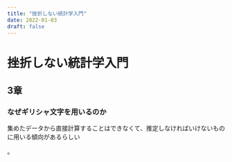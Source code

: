 ```yaml
---
title: "挫折しない統計学入門"
date: 2022-01-03
draft: false
---
```

# 挫折しない統計学入門



## 3章



### なぜギリシャ文字を用いるのか



集めたデータから直接計算することはできなくて、推定しなければいけないものに用いる傾向があるらしい

。




